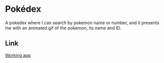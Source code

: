 # Pokédex

A pokedex where I can search by pokemon name or number, and it presents me with an animated gif of the pokemon, its name and ID.


## Link
[Working app]([https://pokedex-mu-gray.vercel.app/](https://lincolndiogo200.github.io/pokedex/)https://lincolndiogo200.github.io/pokedex/)
